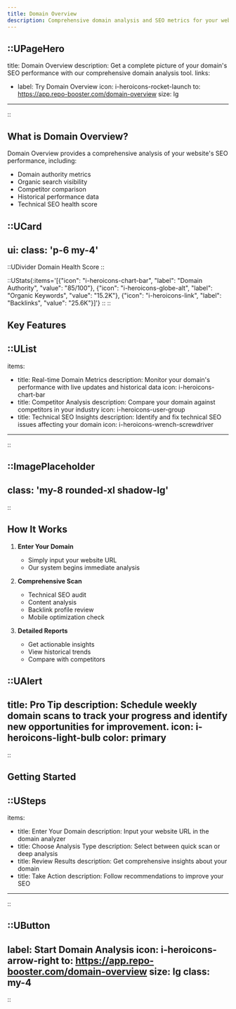 ```yaml
---
title: Domain Overview
description: Comprehensive domain analysis and SEO metrics for your website
---
```


::UPageHero
---
title: Domain Overview
description: Get a complete picture of your domain's SEO performance with our comprehensive domain analysis tool.
links:
  - label: Try Domain Overview
    icon: i-heroicons-rocket-launch
    to: https://app.repo-booster.com/domain-overview
    size: lg
---
::

## What is Domain Overview?

Domain Overview provides a comprehensive analysis of your website's SEO performance, including:

- Domain authority metrics
- Organic search visibility
- Competitor comparison
- Historical performance data
- Technical SEO health score

::UCard
---
ui:
  class: 'p-6 my-4'
---
  ::UDivider
  Domain Health Score
  ::

  ::UStats{:items='[{"icon": "i-heroicons-chart-bar", "label": "Domain Authority", "value": "85/100"}, {"icon": "i-heroicons-globe-alt", "label": "Organic Keywords", "value": "15.2K"}, {"icon": "i-heroicons-link", "label": "Backlinks", "value": "25.6K"}]'}
  ::
::

## Key Features

::UList
---
items:
  - title: Real-time Domain Metrics
    description: Monitor your domain's performance with live updates and historical data
    icon: i-heroicons-chart-bar
  - title: Competitor Analysis
    description: Compare your domain against competitors in your industry
    icon: i-heroicons-user-group
  - title: Technical SEO Insights
    description: Identify and fix technical SEO issues affecting your domain
    icon: i-heroicons-wrench-screwdriver
---
::

::ImagePlaceholder
---
class: 'my-8 rounded-xl shadow-lg'
---
::

## How It Works

1. **Enter Your Domain**
   - Simply input your website URL
   - Our system begins immediate analysis

2. **Comprehensive Scan**
   - Technical SEO audit
   - Content analysis
   - Backlink profile review
   - Mobile optimization check

3. **Detailed Reports**
   - Get actionable insights
   - View historical trends
   - Compare with competitors

::UAlert
---
title: Pro Tip
description: Schedule weekly domain scans to track your progress and identify new opportunities for improvement.
icon: i-heroicons-light-bulb
color: primary
---
::

## Getting Started

::USteps
---
items:
  - title: Enter Your Domain
    description: Input your website URL in the domain analyzer
  - title: Choose Analysis Type
    description: Select between quick scan or deep analysis
  - title: Review Results
    description: Get comprehensive insights about your domain
  - title: Take Action
    description: Follow recommendations to improve your SEO
---
::

::UButton
---
label: Start Domain Analysis
icon: i-heroicons-arrow-right
to: https://app.repo-booster.com/domain-overview
size: lg
class: my-4
---
::